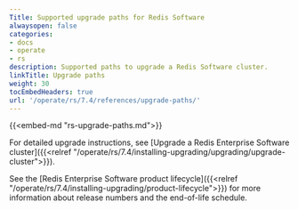 ```yaml
---
Title: Supported upgrade paths for Redis Software
alwaysopen: false
categories:
- docs
- operate
- rs
description: Supported paths to upgrade a Redis Software cluster.
linkTitle: Upgrade paths
weight: 30
tocEmbedHeaders: true
url: '/operate/rs/7.4/references/upgrade-paths/'
---
```


{{<embed-md "rs-upgrade-paths.md">}}

For detailed upgrade instructions, see [Upgrade a Redis Enterprise Software cluster]({{<relref "/operate/rs/7.4/installing-upgrading/upgrading/upgrade-cluster">}}).

See the [Redis Enterprise Software product lifecycle]({{<relref "/operate/rs/7.4/installing-upgrading/product-lifecycle">}}) for more information about release numbers and the end-of-life schedule.
